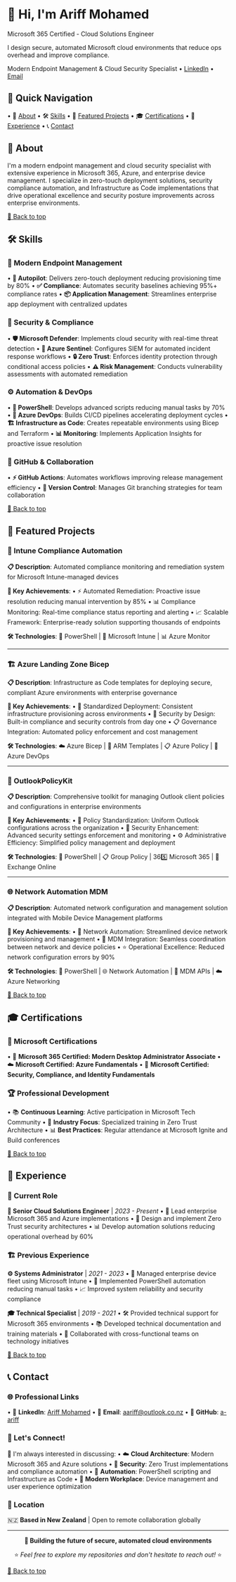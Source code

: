 # 👋 Hi, I'm Ariff Mohamed
Microsoft 365 Certified - Cloud Solutions Engineer
  
I design secure, automated Microsoft cloud environments that reduce ops overhead and improve compliance.
  
Modern Endpoint Management & Cloud Security Specialist
• [LinkedIn](https://www.linkedin.com/in/ariff-mohamed/) • [Email](mailto:aariff@outlook.co.nz)

## 🧭 Quick Navigation
• 👤 [About](#about)
• 🛠️ [Skills](#skills)
• 🚀 [Featured Projects](#featured-projects)
• 🎓 [Certifications](#certifications)
• 💼 [Experience](#experience)
• 📞 [Contact](#contact)

## 📶 About
I'm a modern endpoint management and cloud security specialist with extensive experience in Microsoft 365, Azure, and enterprise device management. I specialize in zero-touch deployment solutions, security compliance automation, and Infrastructure as Code implementations that drive operational excellence and security posture improvements across enterprise environments.

[🔼 Back to top](#-hi-im-ariff-mohamed)

## 🛠️ Skills

### 📱 Modern Endpoint Management
• **🚀 Autopilot**: Delivers zero-touch deployment reducing provisioning time by 80%
• **✅ Compliance**: Automates security baselines achieving 95%+ compliance rates
• **📦 Application Management**: Streamlines enterprise app deployment with centralized updates

### 🔐 Security & Compliance
• **🛡️ Microsoft Defender**: Implements cloud security with real-time threat detection
• **🎯 Azure Sentinel**: Configures SIEM for automated incident response workflows
• **🔒 Zero Trust**: Enforces identity protection through conditional access policies
• **⚠️ Risk Management**: Conducts vulnerability assessments with automated remediation

### ⚙️ Automation & DevOps
• **💙 PowerShell**: Develops advanced scripts reducing manual tasks by 70%
• **🔄 Azure DevOps**: Builds CI/CD pipelines accelerating deployment cycles
• **🏗️ Infrastructure as Code**: Creates repeatable environments using Bicep and Terraform
• **📊 Monitoring**: Implements Application Insights for proactive issue resolution

### 🐙 GitHub & Collaboration
• **⚡ GitHub Actions**: Automates workflows improving release management efficiency
• **📝 Version Control**: Manages Git branching strategies for team collaboration

[🔼 Back to top](#-hi-im-ariff-mohamed)

## 🚀 Featured Projects

### 🤖 Intune Compliance Automation
**📋 Description**: Automated compliance monitoring and remediation system for Microsoft Intune-managed devices

**🎯 Key Achievements**:
• ⚡ Automated Remediation: Proactive issue resolution reducing manual intervention by 85%
• 📊 Compliance Monitoring: Real-time compliance status reporting and alerting
• 📈 Scalable Framework: Enterprise-ready solution supporting thousands of endpoints

**🛠️ Technologies**: 💙 PowerShell | 📱 Microsoft Intune | 📊 Azure Monitor

---

### 🏗️ Azure Landing Zone Bicep
**📋 Description**: Infrastructure as Code templates for deploying secure, compliant Azure environments with enterprise governance

**🎯 Key Achievements**:
• 🎯 Standardized Deployment: Consistent infrastructure provisioning across environments
• 🔐 Security by Design: Built-in compliance and security controls from day one
• 📋 Governance Integration: Automated policy enforcement and cost management

**🛠️ Technologies**: ☁️ Azure Bicep | 📄 ARM Templates | 📋 Azure Policy | 🔄 Azure DevOps

---

### 📧 OutlookPolicyKit
**📋 Description**: Comprehensive toolkit for managing Outlook client policies and configurations in enterprise environments

**🎯 Key Achievements**:
• 📏 Policy Standardization: Uniform Outlook configurations across the organization
• 🔐 Security Enhancement: Advanced security settings enforcement and monitoring
• ⚙️ Administrative Efficiency: Simplified policy management and deployment

**🛠️ Technologies**: 💙 PowerShell | 📋 Group Policy | 365️⃣ Microsoft 365 | 📧 Exchange Online

---

### 🌐 Network Automation MDM
**📋 Description**: Automated network configuration and management solution integrated with Mobile Device Management platforms

**🎯 Key Achievements**:
• 🔄 Network Automation: Streamlined device network provisioning and management
• 🔗 MDM Integration: Seamless coordination between network and device policies
• ⭐ Operational Excellence: Reduced network configuration errors by 90%

**🛠️ Technologies**: 💙 PowerShell | 🌐 Network Automation | 📱 MDM APIs | ☁️ Azure Networking

[🔼 Back to top](#-hi-im-ariff-mohamed)

## 🎓 Certifications

### 🏅 Microsoft Certifications
• 📜 **Microsoft 365 Certified: Modern Desktop Administrator Associate**
• ☁️ **Microsoft Certified: Azure Fundamentals**
• 🔐 **Microsoft Certified: Security, Compliance, and Identity Fundamentals**

### 🏆 Professional Development
• 📚 **Continuous Learning**: Active participation in Microsoft Tech Community
• 🎯 **Industry Focus**: Specialized training in Zero Trust Architecture
• 📊 **Best Practices**: Regular attendance at Microsoft Ignite and Build conferences

[🔼 Back to top](#-hi-im-ariff-mohamed)

## 💼 Experience

### 🏢 Current Role
**💼 Senior Cloud Solutions Engineer** | *2023 - Present*
• 🎯 Lead enterprise Microsoft 365 and Azure implementations
• 🔐 Design and implement Zero Trust security architectures
• 📊 Develop automation solutions reducing operational overhead by 60%

### 🏗️ Previous Experience
**⚙️ Systems Administrator** | *2021 - 2023*
• 📱 Managed enterprise device fleet using Microsoft Intune
• 🔄 Implemented PowerShell automation reducing manual tasks
• 📈 Improved system reliability and security compliance

**🎓 Technical Specialist** | *2019 - 2021*
• 🛠️ Provided technical support for Microsoft 365 environments
• 📚 Developed technical documentation and training materials
• 🤝 Collaborated with cross-functional teams on technology initiatives

[🔼 Back to top](#-hi-im-ariff-mohamed)

## 📞 Contact

### 🌐 Professional Links
• 💼 **LinkedIn**: [Ariff Mohamed](https://www.linkedin.com/in/ariff-mohamed/)
• 📧 **Email**: [aariff@outlook.co.nz](mailto:aariff@outlook.co.nz)
• 🐙 **GitHub**: [a-ariff](https://github.com/a-ariff)

### 💬 Let's Connect!
🤝 I'm always interested in discussing:
• ☁️ **Cloud Architecture**: Modern Microsoft 365 and Azure solutions
• 🔐 **Security**: Zero Trust implementations and compliance automation
• 🚀 **Automation**: PowerShell scripting and Infrastructure as Code
• 📱 **Modern Workplace**: Device management and user experience optimization

### 📍 Location
🇳🇿 **Based in New Zealand** | Open to remote collaboration globally

---

<div align="center">

**🚀 Building the future of secure, automated cloud environments**

⭐ *Feel free to explore my repositories and don't hesitate to reach out!* ⭐

</div>

[🔼 Back to top](#-hi-im-ariff-mohamed)
